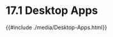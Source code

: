 # 17.1 Desktop Apps

<div class="my-custom-class">
    {{#include ./media/Desktop-Apps.html}}
</div>
